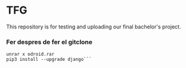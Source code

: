 # TFG
This repository is for testing and uploading our final bachelor's project.

### Fer despres de fer el gitclone
```sudo apt-get install unrar
unrar x odroid.rar
pip3 install --upgrade django```
